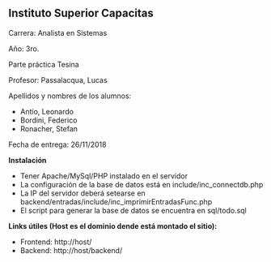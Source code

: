Instituto Superior Capacitas
----------------------------

Carrera: Analista en Sistemas

Año: 3ro.

Parte práctica Tesina

Profesor: Passalacqua, Lucas

Apellidos y nombres de los alumnos:
- Antío, Leonardo
- Bordini, Federico
- Ronacher, Stefan

Fecha de entrega: 26/11/2018

<b>Instalación</b>
- Tener Apache/MySql/PHP instalado en el servidor
- La configuración de la base de datos está en include/inc_connectdb.php
- La IP del servidor deberá setearse en backend/entradas/include/inc_imprimirEntradasFunc.php
- El script para generar la base de datos se encuentra en sql/todo.sql

<b>Links útiles (Host es el dominio dende está montado el sitio):</b>
- Frontend: http://host/
- Backend: http://host/backend/

